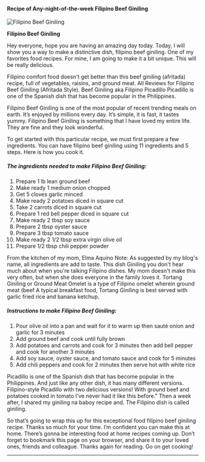             

#### Recipe of Any-night-of-the-week Filipino Beef Giniling

![Filipino Beef Giniling](https://img-global.cpcdn.com/recipes/7f65a163491ffcdd/751x532cq70/filipino-beef-giniling-recipe-main-photo.jpg)

**Filipino Beef Giniling**

Hey everyone, hope you are having an amazing day today. Today, I will show you a way to make a distinctive dish, filipino beef giniling. One of my favorites food recipes. For mine, I am going to make it a bit unique. This will be really delicious.

Filipino comfort food doesn't get better than this beef giniling (afritada) recipe, full of vegetables, raisins, and ground meat. All Reviews for Filipino Beef Giniling (Afritada Style). Beef Giniling aka Filipino Picadillo Picadillo is one of the Spanish dish that has become popular in the Philippines.

Filipino Beef Giniling is one of the most popular of recent trending meals on earth. It’s enjoyed by millions every day. It’s simple, it is fast, it tastes yummy. Filipino Beef Giniling is something that I have loved my entire life. They are fine and they look wonderful.

To get started with this particular recipe, we must first prepare a few ingredients. You can have filipino beef giniling using 11 ingredients and 5 steps. Here is how you cook it.

##### The ingredients needed to make Filipino Beef Giniling:

1.  Prepare 1 lb lean ground beef
2.  Make ready 1 medium onion chopped
3.  Get 5 cloves garlic minced
4.  Make ready 2 potatoes diced in square cut
5.  Take 2 carrots diced in square cut
6.  Prepare 1 red bell pepper diced in square cut
7.  Make ready 2 tbsp soy sauce
8.  Prepare 2 tbsp oyster sauce
9.  Prepare 3 tbsp tomato sauce
10.  Make ready 2 1/2 tbsp extra virgin olive oil
11.  Prepare 1/2 tbsp chili pepper powder

From the kitchen of my mom, Elma Aquino Note: As suggested by my blog's name, all ingredients are add to taste. This dish Giniling you don't hear much about when you're talking Filipino dishes. My mom doesn't make this very often, but when she does everyone in the family loves it. Tortang Giniling or Ground Meat Omelet is a type of Filipino omelet wherein ground meat (beef A typical breakfast food, Tortang Giniling is best served with garlic fried rice and banana ketchup.

##### Instructions to make Filipino Beef Giniling:

1.  Pour olive oil into a pan and wait for it to warm up then sauté onion and garlic for 3 minutes
2.  Add ground beef and cook until fully brown
3.  Add potatoes and carrots and cook for 3 minutes then add bell pepper and cook for another 3 minutes
4.  Add soy sauce, oyster sauce, and tomato sauce and cook for 5 minutes
5.  Add chili peppers and cook for 2 minutes then serve hot with white rice

Picadillo is one of the Spanish dish that has become popular in the Philippines. And just like any other dish, it has many different versions. Filipino-style Picadillo with two delicious versions! With ground beef and potatoes cooked in tomato I've never had it like this before." Then a week after, I shared my giniling na baboy recipe and. The Filipino dish is called giniling.

So that’s going to wrap this up for this exceptional food filipino beef giniling recipe. Thanks so much for your time. I’m confident you can make this at home. There’s gonna be interesting food at home recipes coming up. Don’t forget to bookmark this page on your browser, and share it to your loved ones, friends and colleague. Thanks again for reading. Go on get cooking!

* * *